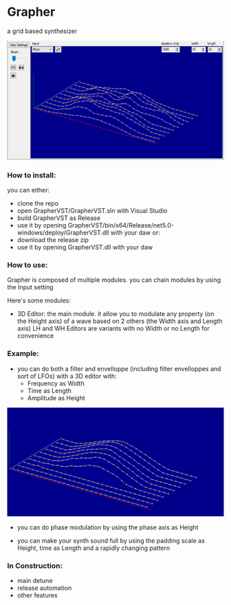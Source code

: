 # Grapher

a grid based synthesizer

![screenshot of the 3D editor](https://github.com/RBLG/Grapher/blob/master/Doc/imgs/screenshot.PNG)

### How to install:

you can either:
- clone the repo
- open GrapherVST/GrapherVST.sln with Visual Studio
- build GrapherVST as Release
- use it by opening GrapherVST/bin/x64/Release/net5.0-windows/deploy/GrapherVST.dll with your daw
or:
- download the release zip
- use it by opening GrapherVST.dll with your daw

### How to use:
Grapher is composed of multiple modules. you can chain modules by using the Input setting

Here's some modules:
- 3D Editor:
  the main module. it allow you to modulate any property (on the Height axis) of a wave based on 2 others (the Width axis and Length axis)
  LH and WH Editors are variants with no Width or no Length for convenience

### Example:

- you can do both a filter and envelloppe (including filter envelloppes and sort of LFOs) with a 3D editor with:
  - Frequency as Width
  - Time as Length
  - Amplitude as Height

![example of filter-envelloppe settup](https://github.com/RBLG/Grapher/blob/master/Doc/imgs/highpassfilter_and_envelloppe.PNG)
  
- you can do phase modulation by using the phase axis as Height

- you can make your synth sound full by using the padding scale as Height, time as Length and a rapidly changing pattern
  
### In Construction:
- main detune
- release automation
- other features
